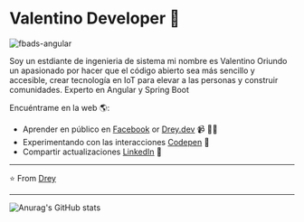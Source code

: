 # Valentino Developer 💬
![fbads-angular](https://github.com/user-attachments/assets/8ec3a416-f3c5-4ebe-800b-0fe73fe94d3a)


Soy un estdiante de ingenieria de sistema mi nombre es Valentino Oriundo un apasionado por hacer que el código abierto sea más sencillo y accesible, crear tecnología en IoT para elevar a las personas y construir comunidades. Experto en Angular y Spring Boot

Encuéntrame en la web 🌎:
- Aprender en público en <a href="https://www.twitch.tv">Facebook</a> or <a href="https://www..">Drey.dev</a> 📹 ✍🏾
- Experimentando con las interacciones <a href="https://codepen.io/pen/"> Codepen</a> 🏓
- Compartir actualizaciones <a href="https://www.linkedin.com/in/julio-melendez-ramos-630a202a0/">LinkedIn</a> 💼


---
⭐️ From [Drey](https://github.com/Dreyuix)
 
---
![Anurag's GitHub stats](https://github-readme-stats.vercel.app/api?username=Dreyuix&show_icons=true&theme=transparent)


<!--
**Dreyuix/Dreyuix** is a ✨ _special_ ✨ repository because its `README.md` (this file) appears on your GitHub profile.

Here are some ideas to get you started:

- 🔭 I’m currently working on ...
- 🌱 I’m currently learning ...
- 👯 I’m looking to collaborate on ...
- 🤔 I’m looking for help with ...
- 💬 Ask me about ...
- 📫 How to reach me: ...
- 😄 Pronouns: ...
- ⚡ Fun fact: ...
- Mentalidad Kimmich
-->
